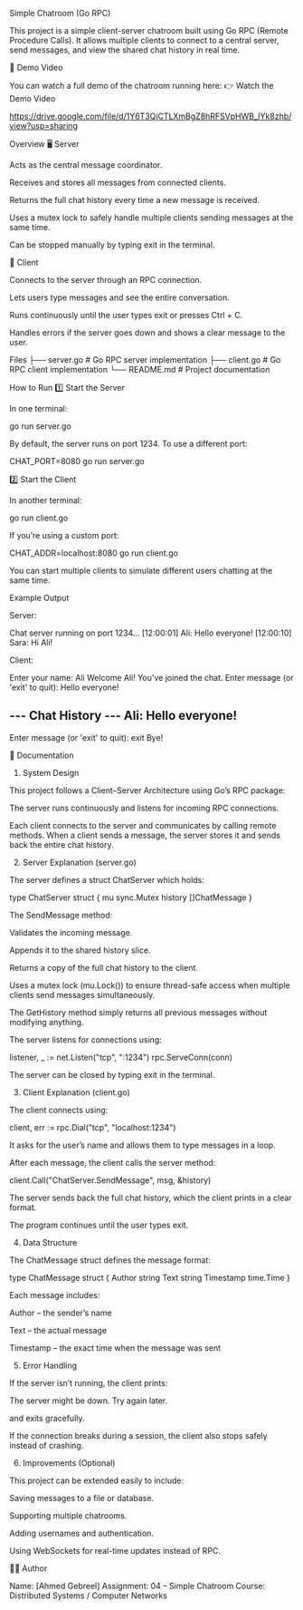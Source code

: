 Simple Chatroom (Go RPC)

This project is a simple client-server chatroom built using Go RPC (Remote Procedure Calls).
It allows multiple clients to connect to a central server, send messages, and view the shared chat history in real time.

🎥 Demo Video

You can watch a full demo of the chatroom running here:
👉 Watch the Demo Video

https://drive.google.com/file/d/1Y6T3QjCTLXmBgZ8hRFSVpHWB_IYk8zhb/view?usp=sharing

Overview
🖥️ Server

Acts as the central message coordinator.

Receives and stores all messages from connected clients.

Returns the full chat history every time a new message is received.

Uses a mutex lock to safely handle multiple clients sending messages at the same time.

Can be stopped manually by typing exit in the terminal.

💬 Client

Connects to the server through an RPC connection.

Lets users type messages and see the entire conversation.

Runs continuously until the user types exit or presses Ctrl + C.

Handles errors if the server goes down and shows a clear message to the user.

Files
├── server.go   # Go RPC server implementation
├── client.go   # Go RPC client implementation
└── README.md   # Project documentation

How to Run
1️⃣ Start the Server

In one terminal:

go run server.go


By default, the server runs on port 1234.
To use a different port:

CHAT_PORT=8080 go run server.go

2️⃣ Start the Client

In another terminal:

go run client.go


If you’re using a custom port:

CHAT_ADDR=localhost:8080 go run client.go


You can start multiple clients to simulate different users chatting at the same time.

Example Output

Server:

Chat server running on port 1234...
[12:00:01] Ali: Hello everyone!
[12:00:10] Sara: Hi Ali!


Client:

Enter your name: Ali
Welcome Ali! You've joined the chat.
Enter message (or 'exit' to quit): Hello everyone!

--- Chat History ---
Ali: Hello everyone!
--------------------
Enter message (or 'exit' to quit): exit
Bye!


🧠 Documentation
1. System Design

This project follows a Client–Server Architecture using Go’s RPC package:

The server runs continuously and listens for incoming RPC connections.

Each client connects to the server and communicates by calling remote methods.
When a client sends a message, the server stores it and sends back the entire chat history.

2. Server Explanation (server.go)

The server defines a struct ChatServer which holds:

type ChatServer struct {
    mu      sync.Mutex
    history []ChatMessage
}


The SendMessage method:

Validates the incoming message.

Appends it to the shared history slice.

Returns a copy of the full chat history to the client.

Uses a mutex lock (mu.Lock()) to ensure thread-safe access when multiple clients send messages simultaneously.

The GetHistory method simply returns all previous messages without modifying anything.

The server listens for connections using:

listener, _ := net.Listen("tcp", ":1234")
rpc.ServeConn(conn)


The server can be closed by typing exit in the terminal.

3. Client Explanation (client.go)

The client connects using:

client, err := rpc.Dial("tcp", "localhost:1234")


It asks for the user’s name and allows them to type messages in a loop.

After each message, the client calls the server method:

client.Call("ChatServer.SendMessage", msg, &history)


The server sends back the full chat history, which the client prints in a clear format.

The program continues until the user types exit.

4. Data Structure

The ChatMessage struct defines the message format:

type ChatMessage struct {
    Author    string
    Text      string
    Timestamp time.Time
}


Each message includes:

Author – the sender’s name

Text – the actual message

Timestamp – the exact time when the message was sent

5. Error Handling

If the server isn’t running, the client prints:

The server might be down. Try again later.


and exits gracefully.

If the connection breaks during a session, the client also stops safely instead of crashing.

6. Improvements (Optional)

This project can be extended easily to include:

Saving messages to a file or database.

Supporting multiple chatrooms.

Adding usernames and authentication.

Using WebSockets for real-time updates instead of RPC.

👨‍💻 Author

Name: [Ahmed Gebreel]
Assignment: 04 – Simple Chatroom
Course: Distributed Systems / Computer Networks

